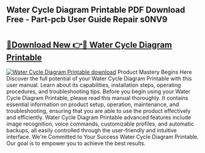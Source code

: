 ## Water Cycle Diagram Printable PDF Download Free - Part-pcb User Guide Repair s0NV9

# <h2><a href="http://dfrj8a.blite.top/?on=Water+Cycle+Diagram+Printable">🔗Download New 👉🔴 Water Cycle Diagram Printable</a></h2>

[![Water Cycle Diagram Printable download](https://i.imgur.com/lujVjoI.png)](http://dfrj8a.blite.top/?on=Water+Cycle+Diagram+Printable)
Product Mastery Begins Here Discover the full potential of your Water Cycle Diagram Printable with this user manual. Learn about its capabilities, installation steps, operating procedures, and troubleshooting tips. Before you begin using your Water Cycle Diagram Printable, please read this manual thoroughly. It contains essential information on product setup, operation, maintenance, and troubleshooting, ensuring that you are able to use the product effectively and efficiently. Water Cycle Diagram Printable advanced features include image recognition, voice commands, customizable profiles, and automatic backups, all easily controlled through the user-friendly and intuitive interface. We're Committed to Your Success Water Cycle Diagram Printable. Our goal is to empower you to achieve the best results.
